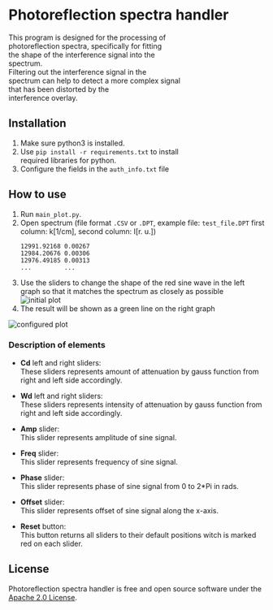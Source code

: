 

<h1 id="photoreflection-spectra-handler">Photoreflection spectra handler</h1>
<p>This program is designed for the processing of<br>
photoreflection spectra, specifically for fitting<br>
the shape of the interference signal into the<br>
spectrum.<br>
Filtering out the interference signal in the<br>
spectrum can help to detect a more complex signal<br>
that has been distorted by the<br>
interference overlay.</p>
<h2 id="installation">Installation</h2>
<ol>
<li>Make sure python3 is installed.</li>
<li>Use <code>pip install -r requirements.txt</code> to install<br>
required libraries for python.</li>
<li>Configure the fields in the <code>auth_info.txt</code> file</li>
</ol>
<h2 id="how-to-use">How to use</h2>
<ol>
<li>Run <code>main_plot.py</code>.</li>
<li>Open spectrum (file format <code>.CSV</code> or <code>.DPT</code>, example file: <code>test_file.DPT</code> first column: k[1/cm], second column: I[r. u.])<pre><code>12991.92168 0.00267
12984.20676 0.00306
12976.49185 0.00313
...			...
</code></pre>
</li>
<li>Use the sliders to change the shape of the red sine wave in the left graph so that it matches the spectrum as closely as possible<br>
<img src="https://user-images.githubusercontent.com/54314123/132597127-004c90c9-5080-45d7-8e2e-89e17f23e002.png" alt="initial plot"></li>
<li>The result will be shown as a green line on the right graph</li>
</ol>
<p><img src="https://user-images.githubusercontent.com/54314123/132597592-83d7ec4f-9680-4052-a4bc-f707a41caa02.png" alt="configured plot"></p>
<h3 id="description-of-elements">Description of elements</h3>
<ul>
<li>
<p><strong>Cd</strong> left and right sliders:<br>
These sliders represents amount of attenuation by gauss function from right         and left side accordingly.</p>
</li>
<li>
<p><strong>Wd</strong> left and right sliders:<br>
These sliders represents intensity of         attenuation by gauss function from         right and left side accordingly.</p>
</li>
<li>
<p><strong>Amp</strong> slider:<br>
This slider represents amplitude of sine signal.</p>
</li>
<li>
<p><strong>Freq</strong> slider:<br>
This slider represents frequency of sine signal.</p>
</li>
<li>
<p><strong>Phase</strong> slider:<br>
This slider represents phase of sine signal from 0 to 2*Pi in         rads.</p>
</li>
<li>
<p><strong>Offset</strong> slider:<br>
This slider represents offset of sine signal along the x-axis.</p>
</li>
<li>
<p><strong>Reset</strong> button:<br>
This button returns all sliders to their default         positions witch is marked red on each slider.</p>
</li>
</ul>
<h2 id="license">License</h2>
<p>Photoreflection spectra handler is free and open source software under the <a href="https://github.com/create-go-app/cli/blob/master/LICENSE">Apache 2.0 License</a>.</p>

